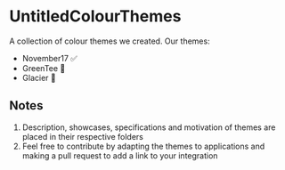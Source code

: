 # UntitledColourThemes
A collection of colour themes we created. Our themes:
- November17 ✅
- GreenTee 🚧
- Glacier 🚧
## Notes
1. Description, showcases, specifications and motivation of themes are placed in their respective folders
2. Feel free to contribute by adapting the themes to applications and making a pull request to add a link to your integration
